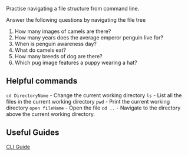 Practise navigating a file structure from command line.

Answer the following questions by navigating the file tree

1. How many images of camels are there?
2. How many years does the average emperor penguin live for?
3. When is penguin awareness day?
4. What do camels eat?
5. How many breeds of dog are there?
6. Which pug image features a puppy wearing a hat?

## Helpful commands
`cd DirectoryName` - Change the current working directory
`ls` - List all the files in the current working directory
`pwd` - Print the current working directory
`open fileName` - Open the file
`cd ..` - Navigate to the directory above the current working directory.

## Useful Guides
[CLI Guide](https://github.com/cb372/cli-tools-skills-amnesty)
